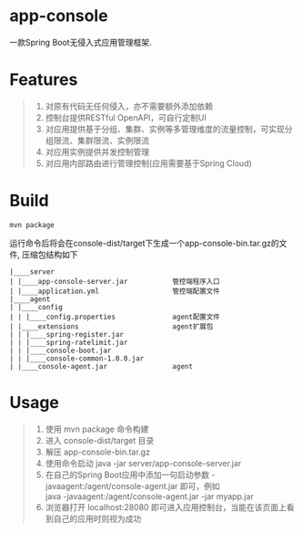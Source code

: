 # app-console
一款Spring Boot无侵入式应用管理框架.

# Features
>1. 对原有代码无任何侵入，亦不需要额外添加依赖
>2. 控制台提供RESTful OpenAPI，可自行定制UI
>3. 对应用提供基于分组、集群、实例等多管理维度的流量控制，可实现分组限流、集群限流、实例限流
>4. 对应用实例提供并发控制管理
>5. 对应用内部路由进行管理控制(应用需要基于Spring Cloud)

# Build 
````shell script
mvn package  
````
运行命令后将会在console-dist/target下生成一个app-console-bin.tar.gz的文件, 压缩包结构如下

````
|____server
| |____app-console-server.jar           管控端程序入口
| |____application.yml                  管控端配置文件
|____agent
| |____config
| | |____config.properties              agent配置文件
| |____extensions                       agent扩展包
| | |____spring-register.jar
| | |____spring-ratelimit.jar
| | |____console-boot.jar
| | |____console-common-1.0.0.jar
| |____console-agent.jar                agent
````

# Usage

> 1. 使用 mvn package 命令构建
> 2. 进入 console-dist/target 目录
> 3. 解压 app-console-bin.tar.gz
> 4. 使用命令启动 java -jar server/app-console-server.jar
> 5. 在自己的Spring Boot应用中添加一句启动参数 -javaagent:/agent/console-agent.jar 即可，例如  
>    java -javaagent:/agent/console-agent.jar -jar myapp.jar  
> 6. 浏览器打开 localhost:28080 即可进入应用控制台，当能在该页面上看到自己的应用时则视为成功